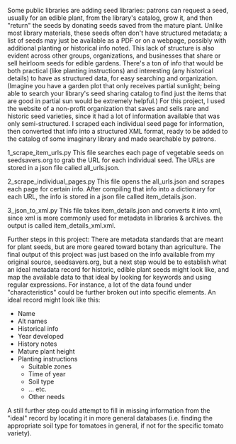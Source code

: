 Some public libraries are adding seed libraries: patrons can request a seed, usually for an edible plant, from the library's catalog, grow it, and then "return" the seeds by donating seeds saved from the mature plant. Unlike most library materials, these seeds often don't have structured metadata; a list of seeds may just be available as a PDF or on a webpage, possibly with additional planting or historical info noted. This lack of structure is also evident across other groups, organizations, and businesses that share or sell heirloom seeds for edible gardens. There's a ton of info that would be both practical (like planting instructions) and interesting (any historical details) to have as structured data, for easy searching and organization. (Imagine you have a garden plot that only receives partial sunlight; being able to search your library's seed sharing catalog to find just the items that are good in partial sun would be extremely helpful.) For this project, I used the website of a non-profit organization that saves and sells rare and historic seed varieties, since it had a lot of information available that was only semi-structured. I scraped each individual seed page for information, then converted that info into a structured XML format, ready to be added to the catalog of some imaginary library and made searchable by patrons.

1_scrape_item_urls.py
This file searches each page of vegetable seeds on seedsavers.org to grab the URL for each individual seed. The URLs are stored in a json file called all_urls.json.

2_scrape_individual_pages.py
This file opens the all_urls.json and scrapes each page for certain info. After compiling that info into a dictionary for each URL, the info is stored in a json file called item_details.json.

3_json_to_xml.py
This file takes item_details.json and converts it into xml, since xml is more commonly used for metadata in libraries & archives. the output is called item_details_xml.xml.


Further steps in this project:
There are metadata standards that are meant for plant seeds, but are more geared toward botany than agriculture. The final output of this project was just based on the info available from my original source, seedsavers.org, but a next step would be to establish what an ideal metadata record for historic, edible plant seeds might look like, and map the available data to that ideal by looking for keywords and using regular expressions. For instance, a lot of the data found under "characteristics" could be further broken out into specific elements.
An ideal record might look like this:
- Name
- Alt names
- Historical info
 - Year developed
 - History notes
- Mature plant height
- Planting instructions
  - Suitable zones
  - Time of year
  - Soil type
  - ... etc.
  - Other needs

A still further step could attempt to fill in missing information from the "ideal" record by locating it in more general databases (i.e. finding the appropriate soil type for tomatoes in general, if not for the specific tomato variety).
